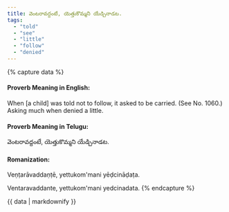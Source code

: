```yaml
---
title: వెంటరావద్దంటే, యెత్తుకొమ్మని యేడ్చినాడట.
tags:
  - "told"
  - "see"
  - "little"
  - "follow"
  - "denied"
---
```


{% capture data %}
#### Proverb Meaning in English:
When [a child] was told not to follow, it asked to be carried.
(See No. 1060.)
Asking much when denied a little.

#### Proverb Meaning in Telugu:
వెంటరావద్దంటే, యెత్తుకొమ్మని యేడ్చినాడట.

#### Romanization:
Veṇṭarāvaddaṇṭē, yettukom'mani yēḍcināḍaṭa.

Ventaravaddante, yettukom'mani yedcinadata.
{% endcapture %}

{{ data | markdownify }}

